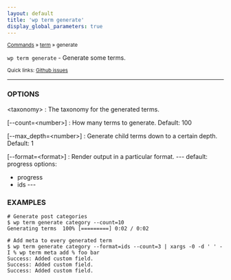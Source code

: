 ```yaml
---
layout: default
title: 'wp term generate'
display_global_parameters: true
---
```


<small>[Commands](/commands/) &raquo; [term](/commands/term/) &raquo; generate</small>

`wp term generate` - Generate some terms.

<small>Quick links: <a href="https://github.com/wp-cli/wp-cli/issues?q=is%3Aopen+label%3Acommand%3Aterm-generate+sort%3Aupdated-desc">Github issues</a></small>

<hr />

### OPTIONS

&lt;taxonomy&gt;
: The taxonomy for the generated terms.

[\--count=&lt;number&gt;]
: How many terms to generate. Default: 100

[\--max_depth=&lt;number&gt;]
: Generate child terms down to a certain depth. Default: 1

[\--format=&lt;format&gt;]
: Render output in a particular format.
\---
default: progress
options:
  - progress
  - ids
\---

### EXAMPLES

    # Generate post categories
    $ wp term generate category --count=10
    Generating terms  100% [=========] 0:02 / 0:02

    # Add meta to every generated term
    $ wp term generate category --format=ids --count=3 | xargs -0 -d ' ' -I % wp term meta add % foo bar
    Success: Added custom field.
    Success: Added custom field.
    Success: Added custom field.



